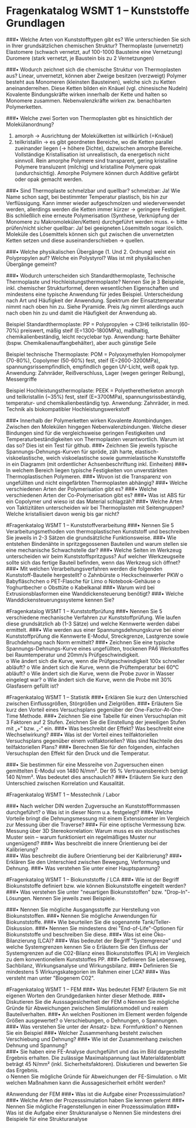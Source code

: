 # Fragenkatalog WSMT 1 – Kunststoffe Grundlagen 
###•	Welche Arten von Kunststofftypen gibt es? Wie unterschieden Sie sich in Ihrer grundsätzlichen chemischen Struktur?
Thermoplaste (unvernetzt)
Elastomere (schwach vernetzt, auf 100-1000 Bausteine eine Vernetzung)
Duromere (stark vernetzt, je Baustein bis zu 2 Vernetzungen) 

###•	Wodurch zeichnet sich die chemische Struktur von Thermoplasten aus?
Linear, unvernetzt, können aber Zweige besitzen (verzweigt)
Polymer besteht aus Monomeren (kleinsten Bausteinen), welche sich zu Ketten aneinanderreihen. Diese Ketten bilden ein Knäuel (vgl. chinesische Nudeln)
Kovalente Bindungskräfte wirken innerhalb der Kette und halten so Monomere zusammen.
Nebenvalenzkräfte wirken zw. benachbarten Polymerketten.  

###•	Welche zwei Sorten von Thermoplasten gibt es hinsichtlich der Molekülanordnung?
1.	amorph -> Ausrichtung der Molekülketten ist willkürlich (=Knäuel)
2.	teilkristallin -> es gibt geordneten Bereiche, wo die Ketten parallel zueinander liegen (-> höhere Dichte), dazwischen amorphe Bereiche. Vollständige Kristallisation ist unrealistisch, da energetisch nicht sinnvoll. 
Rein amorphe Polymere sind transparent, gering kristalline Polymere transluzent (milchig) und kristalline Polymere opak (undurchsichtig).
Amorphe Polymere können durch Additive gefärbt oder opak gemacht werden. 

###•	Sind Thermoplaste schmelzbar und quellbar? 
schmelzbar: Ja! Wie Name schon sagt, bei bestimmter Temperatur plastisch, bis hin zur Verflüssigung. 
Kann immer wieder aufgeschmolzen und wiederverwendet werden, allerdings werden die Ketten immer kürzer -> geringere Festigkeit. Bis schließlich eine erneute Polymerisation (Synthese, Verknüpfung der Monomere zu Makromolekülen/Ketten) durchgeführt werden muss.  <- bitte prüfen/nicht sicher
quellbar: Ja! bei geeigneten Lösemitteln sogar löslich. Moleküle des Lösemittels können sich gut zwischen die unvernetzten Ketten setzen und diese auseinanderschieben -> quellen. 

###•	Welche physikalischen Übergänge (1. Und 2. Ordnung) weist ein Polypropylen auf? Welche ein Polystyrol? 
Was ist mit physikalischen Übergänge gemeint?

###•	Wodurch unterscheiden sich Standardthermoplaste, Technische Thermoplaste und Hochleistungsthermoplaste? Nennen Sie je 3 Beispiele, inkl. chemischer Strukturformel, deren wesentlichen Eigenschaften und mindestens eine typische Anwendung für jedes Beispiel. 
Unterscheidung nach Art und Häufigkeit der Anwendung. Spektrum der Einsatztemperatur nimmt nach oben hin zu. Siehe Pyramide.
Preis /kg nimmt allerdings auch nach oben hin zu und damit die Häufigkeit der Anwendung ab. 

Beispiel Standardthermoplaste: PP = Polypropylen -> C3H6
teilkristallin (60-70%)							preiswert, mäßig steif (E=1300-1800MPa), maßhaltig, chemikalienbeständig, leicht recyclebar 
typ. Anwendung: harte Behälter (bspw. Chemikalienauffangbehälter), 
aber auch günstige Seile


Beispiel technische Thermoplaste: POM = Polyoxymethylen 
Homopolymer (70-80%), Copolymer (50-60%)				fest, steif (E=2600-3200MPa), spannungsrissempfindlich, empfindlich gegen UV-Licht, weiß opak
typ. Anwendung: Zahnräder, Reißverschluss, Lager (wegen geringer Reibung), Messergriffe


Beispiel Hochleistungsthermoplaste: PEEK = Polyetheretherketon 
amorph und teilkristallin (~35%)						fest, steif (E=3700MPa), spannungsrissbeständig, temperatur- und chemikalienbeständig
typ. Anwendung: Zahnräder, in med. Technik als biokompatibler Hochleistungswerkstoff

###•	Innerhalb der Polymerketten wirken Kovalente Atombindungen. Zwischen den Molekülen hingegen Nebenvalenzbindungen. Welche dieser Bindungen sind für die vergleichsweise geringen Festigkeiten und Temperaturbeständigkeiten von Thermoplasten verantwortlich. Warum ist das so? 
Dies ist ein Test für github.
###•	Zeichnen Sie jeweils typische Spannungs-Dehnungs-Kurven für spröde, zäh harte, elastisch- viskoelastische, weich viskoelastische sowie gummielastische Kunststoffe in ein Diagramm (mit ordentlicher Achsenbeschriftung inkl. Einheiten) 
###•	In welchem Bereich liegen typische Festigkeiten von unverstärkten Thermoplastischen Polymeren. 
###•	Wovon ist die Transparenz von ungefüllten und nicht eingefärbten Thermoplasten abhängig? 
###•	Welche verschiedenen Arten der Polymerisation gibt es? 
###•	Welche verschiedenen Arten der Co-Polymerisation gibt es? 
###•	Was ist ABS für ein Copolymer und wieso ist das Material schlagzäh? 
###•	Welche Arten von Taktizitäten unterscheiden wir bei Thermoplasten mit Seitengruppen? Welche kristallisiert davon wenig bis gar nicht? 
 
#Fragenkatalog WSMT 1 – Kunststoffverarbeitung 
###•	Nennen Sie 5 Verarbeitungsmethoden von thermoplastischen Kunststoff und beschreiben Sie jeweils in 2-3 Sätzen die grundsätzliche Funktionsweise. 
###•	Wie entstehen Bindenähte in spritzgegossenen Bauteilen und warum stellen sie eine mechanische Schwachstelle dar? 
###•	Welche Seiten im Werkzeug unterscheiden wir beim Kunststoffspritzguss? Auf welcher Werkzeugseite sollte sich das fertige Bauteil befinden, wenn das Werkzeug sich öffnet? 
###•	Mit welchen Verarbeitungsverfahren werden die folgenden Kunststoff-Bauteile hergestellt? 
o Zahnbürste o Heckscheinwerfer PKW o Babyfläschchen o PET-Flasche für Limo o Notebook-Gehäuse o Yoghurtbecher o Obsttüte o Kabelkanal 
###•	Warum wird bei Extrusionsblasformen eine Wanddickensteuerung benötigt? 
###•	Welche Wanddickensteuerungssysteme kennen Sie? 

#Fragenkatalog WSMT 1 – Kunststoffprüfung 
###•	Nennen Sie 5 verschiedene mechanische Verfahren zur Kunststoffprüfung. Wie laufen diese grundsätzlich ab (1-3 Sätze) und welche Kennwerte werden dabei ermittelt. 
###•	Wie werden aus einer Spannungsdehnungskurve bei einer Kunststoffprüfung die Kennwerte E-Modul, Streckgrenze, Lastgrenze sowie Bruchdehnung nach Norm ermittelt? 
###•	Zeichnen Sie eine typische Spannungs-Dehnungs-Kurve eines ungefüllten, trockenen PA6 Werkstoffes bei Raumtemperatur und 20mm/s Prüfgeschwindigkeit.  
o	Wie ändert sich die Kurve, wenn die Prüfgeschwindigkeit 100x schneller abläuft? o Wie ändert sich die Kurve, wenn die Prüftemperatur bei 60°C abläuft? o Wie ändert sich die Kurve, wenn die Probe zuvor in Wasser eingelegt war? 
o	Wie ändert sich die Kurve, wenn die Probe mit 30% Glasfasern gefüllt ist? 
 
 
#Fragenkatalog WSMT 1 – Statistik 
###•	Erklären Sie kurz den Unterschied zwischen Einflussgrößen, Störgrößen und Zielgrößen. 
###•	Erläutern Sie kurz den Vorteil eines Versuchsplans gegenüber der One-Factor-At-One-Time Methode. 
###•	Zeichnen Sie eine Tabelle für einen Versuchsplan mit 3 Faktoren auf 2 Stufen. Zeichnen Sie die Einstellung der jeweiligen Stufen mit „+“ bzw. „-“ ein. 
###•	Was beschreibt der Effekt? Was beschreibt eine Wechselwirkung? 
###•	Was ist der Vorteil eines teilfaktoriellen Versuchsplans gegenüber einem vollfaktoriellen? Was sind Nachteile des teilfaktoriellen Plans? 
###•	Berechnen Sie für den folgenden, einfachen Versuchsplan den Effekt für den Druck und die Temperatur. 
  
###•	Sie bestimmen für eine Messreihe von Zugversuchen einen gemittelten E-Modul von 1480 N/mm². Der 95 % Vertrauensbereich beträgt 140 N/mm². Was bedeutet dies anschaulich? 
###•	Erläutern Sie kurz den Unterschied zwischen Korrelation und Kausalität. 
 
#Fragenkatalog WSMT 1 – Messtechnik / Labor 
 
###•	Nach welcher DIN werden Zugversuche an Kunststoffformmassen durchgeführt? 
o Was ist in dieser Norm u.a. festgelegt? 
###•	Welche Vorteile bringt die Dehnungsmessung mit einem Extensiometer im Vergleich zur Messung über die Traverse? 
###•	Für eine optische Vermessung bzw. Messung über 3D Stereokorrelation: Warum muss es ein stochastisches Muster sein – warum funktioniert ein regelmäßiges Muster nur ungenügend? 
###•	Was beschreibt die innere Orientierung bei der Kalibrierung?   
###•	Was beschreibt die äußere Orientierung bei der Kalibrierung? 
###•	Erklären Sie den Unterschied zwischen Bewegung, Verformung und Dehnung. 
###•	Was verstehen Sie unter einer Hauptspannung? 
 
#Fragenkatalog WSMT 1 – Biokunststoffe / LCA 
###•	Wie ist der Begriff Biokunststoffe definiert bzw. wie können Biokunststoffe eingeteilt werden? 
###•	Was verstehen Sie unter "neuartigen Biokunststoffen" bzw. "Drop-In"-Lösungen. Nennen Sie jeweils zwei Beispiele. 
 
###•	Nennen Sie mögliche Ausgangsstoffe zur Herstellung von Biokunststoffen. 
###•	Nennen Sie mögliche Anwendungen für Biokunststoffe. 
###•	Wie beurteilen Sie die sogenannte Tank/Teller-Diskussion. 
###•	Nennen Sie mindestens drei "End-of-Life"-Optionen für Biokunststoffe und beschreiben Sie diese. 
###•	Was ist eine Öko-Bilanzierung (LCA)? 
###•	Was bedeutet der Begriff "Systemgrenze" und welche Systemgrenzen kennen Sie  o Erläutern Sie den Einfluss der Systemgrenzen auf die C02-Bilanz eines Biokunststoffes (PLA) im Vergleich zu dem konventionellem Kunststoffes PP. 
###•	Definieren Sie Lebensweg, Sachbilanz, Wirkungsanalyse und Wirkungsbilanz. 
###•	Definieren Sie mindestens 5 Wirkungskategorien im Rahmen einer LCA? 
###•	Was versteht man unter "Biogenem C02". 
 
#Fragenkatalog WSMT 1 – FEM 
###•	Was bedeutet FEM? Erläutern Sie mit eigenen Worten den Grundgedanken hinter dieser Methode. 
###•	Diskutieren Sie die Ausssagesicherheit der FEM o Nennen Sie mögliche Gründe für Abweichungen zwischen Simulationsmodell und realem Bauteilverhalten. 
###•	An welchen Positionen im Element werden folgende Größen ausgewertet? 
o	Verschiebungen, o Dehnungen, o Spannungen. 
###•	Was verstehen Sie unter der Ansatz- bzw. Formfunktion? 
o	Nennen Sie ein Beispiel 
###•	Welcher Zusammenhang besteht zwischen Verschiebung und Dehnung? 
###•	Wie ist der Zusammenhang zwischen Dehnung und Spannung?  
###•	Sie haben eine FE-Analyse durchgeführt und das im Bild dargestellte Ergebnis erhalten. Die zulässige Maximalspannung laut Materialdatenblatt beträgt 45 N/mm² (inkl. Sicherheitsfaktoren). Diskutieren und bewerten Sie das Ergebnis.  
o	Nennen Sie mögliche Gründe für Abweichungen der FE-Simulation. 
o	Mit welchen Maßnahmen kann die Aussagesicherheit erhöht werden? 
 
#Anwendung der FEM 
###•	Was ist die Aufgabe einer Prozesssimulation? 
###•	Welche Arten der Prozesssimulation haben Sie kennen gelernt 
###•	Nennen Sie mögliche Fragenstellungen in einer Prozesssimulation 
###•	Was ist die Aufgabe einer Strukturanalyse o Nennen Sie mindestens drei Beispiele für eine Strukturanalyse 
